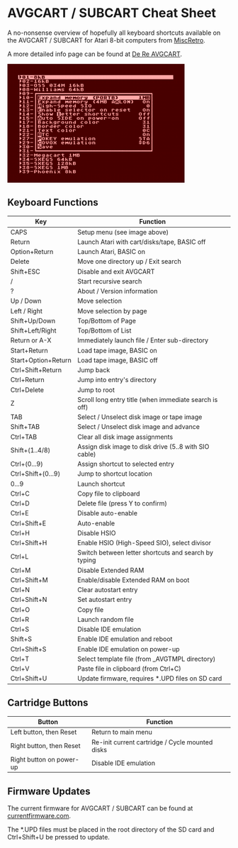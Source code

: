 # AVGCART / SUBCART Cheat Sheet

A no-nonsense overview of hopefully all keyboard shortcuts available
on the AVGCART / SUBCART for Atari 8-bit computers from
[MiscRetro](https://miscretro.com/).

A more detailed info page can be found at
[De Re AVGCART](https://atari8bit.net/tutorials/de-re-avgcart/).

![Main Menu of SUBCART](mainmenu.png)

## Keyboard Functions

Key | Function
--- | --------
CAPS | Setup menu (see image above)
Return | Launch Atari with cart/disks/tape, BASIC off
Option+Return | Launch Atari, BASIC on
Delete | Move one directory up / Exit search
Shift+ESC | Disable and exit AVGCART
/ | Start recursive search
? | About / Version information
Up / Down | Move selection
Left / Right | Move selection by page
Shift+Up/Down | Top/Bottom of Page
Shift+Left/Right | Top/Bottom of List
Return or A-X | Immediately launch file / Enter sub-directory
Start+Return | Load tape image, BASIC on
Start+Option+Return | Load tape image, BASIC off
Ctrl+Shift+Return | Jump back
Ctrl+Return | Jump into entry's directory
Ctrl+Delete | Jump to root
Z | Scroll long entry title (when immediate search is off)
TAB | Select / Unselect disk image or tape image
Shift+TAB | Select / Unselect disk image and advance
Ctrl+TAB | Clear all disk image assignments
Shift+(1..4/8) | Assign disk image to disk drive (5..8 with SIO cable)
Ctrl+(0...9) | Assign shortcut to selected entry
Ctrl+Shift+(0...9) | Jump to shortcut location
0...9 | Launch shortcut
Ctrl+C | Copy file to clipboard
Ctrl+D | Delete file (press Y to confirm)
Ctrl+E | Disable auto-enable
Ctrl+Shift+E | Auto-enable
Ctrl+H | Disable HSIO
Ctrl+Shift+H | Enable HSIO (High-Speed SIO), select divisor
Ctrl+L | Switch between letter shortcuts and search by typing
Ctrl+M | Disable Extended RAM
Ctrl+Shift+M | Enable/disable Extended RAM on boot
Ctrl+N | Clear autostart entry
Ctrl+Shift+N | Set autostart entry
Ctrl+O | Copy file
Ctrl+R | Launch random file
Ctrl+S | Disable IDE emulation
Shift+S | Enable IDE emulation and reboot
Ctrl+Shift+S | Enable IDE emulation on power-up
Ctrl+T | Select template file (from _AVGTMPL directory)
Ctrl+V | Paste file in clipboard (from Ctrl+C)
Ctrl+Shift+U | Update firmware, requires *.UPD files on SD card

## Cartridge Buttons

Button | Function
------ | --------
Left button, then Reset | Return to main menu
Right button, then Reset | Re-init current cartridge / Cycle mounted disks
Right button on power-up | Disable IDE emulation

## Firmware Updates

The current firmware for AVGCART / SUBCART can be found at
[currentfirmware.com](https://currentfirmware.com/).

The *.UPD files must be placed in the root directory of the SD card
and Ctrl+Shift+U be pressed to update.
